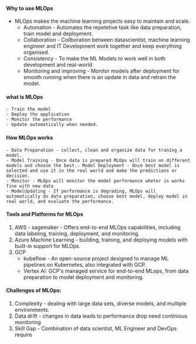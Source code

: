#### Why to use MLOps
- MLOps makes the machine learning projects easy to maintain and scale.
    - Automation - Automates the repetetive task like data preparation, train model and deployment.
    - Collaboration - Collboration between datascientist, machine learning engineer and IT Development work together and keep everything organised.
    - Consistency - To make the ML Models to work well in both development and real-world
    - Monitoring and improving - Monitor models after deployment for smooth running when there is an update in data and retrain the model.
#### what is MLOps
    - Train the model
    - Deploy the application
    - Monitor the performance
    - Update automatically when needed.
#### How MLOps works
    - Data Preparation - collect, clean and organize data for traning a model.
    - Model Training - Once data is prepared MLOps will train on different models and choose the best.- Model Deployment - Once best model is selected and use it in the real world and make the predictions or decision.
    - Monitor - MLOps will monitor the model performance wheter is works fine with new data
    - ModelUpdating - If performance is degrading, MLOps will automatically do data preparation, choose best model, deploy model in real world, and evaluate the performance.
#### Tools and Platforms for MLOps
1. AWS - sagemaker - Offers end-to-end MLOps capabilities, including data labeling, training, deployment, and monitoring.
2. Azure Machine Learning - building, training, and deploying models with built-in support for MLOps.
3. GCP 
    - kubeflow - An open-source project designed to manage ML pipelines on Kubernetes, also integrated with GCP.
    - Vertex AI: GCP's managed service for end-to-end MLops, from data preparation to model deployment and monitoring.
#### Challenges of MLOps:
1. Complexity - dealing with large data sets, diverse models, and multiple environments.
2. Data drift - changes in data leads to performance drop need continious monitoring
3. Skill Gap - Combination of data scientist, ML Engineer and DevOps require